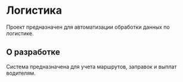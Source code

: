 # Логистика
Проект предназначен для автоматизации обработки данных по логистике.


## О разработке

Система предназначена для учета маршрутов, заправок и выплат водителям.
